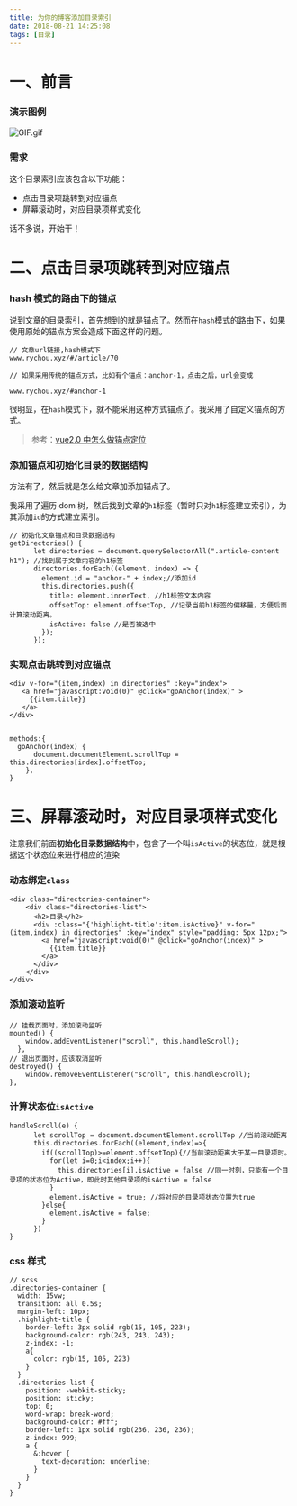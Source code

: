 ```yaml
---
title: 为你的博客添加目录索引
date: 2018-08-21 14:25:08
tags: [目录]
---
```


# 一、前言

### 演示图例

<!-- more -->

![GIF.gif](https://i.loli.net/2018/08/21/5b7c32d788779.gif)

### 需求

这个目录索引应该包含以下功能：

- 点击目录项跳转到对应锚点
- 屏幕滚动时，对应目录项样式变化

话不多说，开始干！

# 二、点击目录项跳转到对应锚点

### hash 模式的路由下的锚点

说到文章的目录索引，首先想到的就是锚点了。然而在`hash`模式的路由下，如果使用原始的锚点方案会造成下面这样的问题。

```
// 文章url链接,hash模式下
www.rychou.xyz/#/article/70

// 如果采用传统的锚点方式，比如有个锚点：anchor-1，点击之后，url会变成

www.rychou.xyz/#anchor-1
```

很明显，在`hash`模式下，就不能采用这种方式锚点了。我采用了自定义锚点的方式。

> 参考：[vue2.0 中怎么做锚点定位](https://segmentfault.com/q/1010000007888351/a-1020000007889125)

### 添加锚点和初始化目录的数据结构

方法有了，然后就是怎么给文章加添加锚点了。

我采用了遍历 dom 树，然后找到文章的`h1`标签（暂时只对`h1`标签建立索引），为其添加`id`的方式建立索引。

```
// 初始化文章锚点和目录数据结构
getDirectories() {
      let directories = document.querySelectorAll(".article-content h1"); //找到属于文章内容的h1标签
      directories.forEach((element, index) => {
        element.id = "anchor-" + index;//添加id
        this.directories.push({
          title: element.innerText, //h1标签文本内容
          offsetTop: element.offsetTop, //记录当前h1标签的偏移量，方便后面计算滚动距离。
          isActive: false //是否被选中
        });
      });
```

### 实现点击跳转到对应锚点

```
<div v-for="(item,index) in directories" :key="index">
   <a href="javascript:void(0)" @click="goAnchor(index)" >
     {{item.title}}
   </a>
</div>


methods:{
  goAnchor(index) {
      document.documentElement.scrollTop = this.directories[index].offsetTop;
    },
}
```

# 三、屏幕滚动时，对应目录项样式变化

注意我们前面**初始化目录数据结构**中，包含了一个叫`isActive`的状态位，就是根据这个状态位来进行相应的渲染

### 动态绑定`class`

```
<div class="directories-container">
    <div class="directories-list">
      <h2>目录</h2>
      <div :class="{'highlight-title':item.isActive}" v-for="(item,index) in directories" :key="index" style="padding: 5px 12px;">
        <a href="javascript:void(0)" @click="goAnchor(index)" >
          {{item.title}}
        </a>
      </div>
    </div>
</div>
```

### 添加滚动监听

```
// 挂载页面时，添加滚动监听
mounted() {
    window.addEventListener("scroll", this.handleScroll);
  },
// 退出页面时，应该取消监听
destroyed() {
    window.removeEventListener("scroll", this.handleScroll);
},
```

### 计算状态位`isActive`

```
handleScroll(e) {
      let scrollTop = document.documentElement.scrollTop //当前滚动距离
      this.directories.forEach((element,index)=>{
        if((scrollTop)>=element.offsetTop){//当前滚动距离大于某一目录项时。
          for(let i=0;i<index;i++){
            this.directories[i].isActive = false //同一时刻，只能有一个目录项的状态位为Active，即此时其他目录项的isActive = false
          }
          element.isActive = true; //将对应的目录项状态位置为true
        }else{
          element.isActive = false;
        }
      })
}
```

### css 样式

```
// scss
.directories-container {
  width: 15vw;
  transition: all 0.5s;
  margin-left: 10px;
  .highlight-title {
    border-left: 3px solid rgb(15, 105, 223);
    background-color: rgb(243, 243, 243);
    z-index: -1;
    a{
      color: rgb(15, 105, 223)
    }
  }
  .directories-list {
    position: -webkit-sticky;
    position: sticky;
    top: 0;
    word-wrap: break-word;
    background-color: #fff;
    border-left: 1px solid rgb(236, 236, 236);
    z-index: 999;
    a {
      &:hover {
        text-decoration: underline;
      }
    }
  }
}
```
